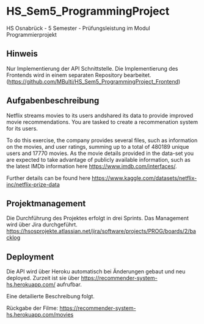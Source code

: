 # HS_Sem5_ProgrammingProject
HS Osnabrück - 5 Semester - Prüfungsleistung im Modul Programmierprojekt

## Hinweis
Nur Implementierung der API Schnittstelle.
Die Implementierung des Frontends wird in einem separaten Repository bearbeitet. (https://github.com/MBulti/HS_Sem5_ProgrammingProject_Frontend)

## Aufgabenbeschreibung
Netflix streams movies to its users andshared its data to provide improved
movie recommendations. You are tasked to create a recommenation system for its users.

To do this exercise, the company provides several files, such as information on the movies, and user ratings, 
summing up to a total of 480189 unique users and 17770 movies.
As the movie details provided in the data-set you are expected to take advantage of publicly available information, such as the latest IMDb information here 
https://www.imdb.com/interfaces/.

Further details can be found here 
https://www.kaggle.com/datasets/netflix-inc/netflix-prize-data


## Projektmanagement
Die Durchführung des Projektes erfolgt in drei Sprints. Das Management wird über Jira durchgeführt.
https://hsosprojekte.atlassian.net/jira/software/projects/PROG/boards/2/backlog

## Deployment
Die API wird über Heroku automatisch bei Änderungen gebaut und neu deployed. 
Zurzeit ist sie über https://recommender-system-hs.herokuapp.com/ aufrufbar.

Eine detailierte Beschreibung folgt.

Rückgabe der Filme:
https://recommender-system-hs.herokuapp.com/movies
